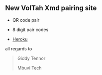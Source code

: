  ## New VolTah Xmd pairing site
 * QR code pair
 * 8 digit pair codes


* [Heroku](  https://heroku.com/deploy?template=https://github.com/Tennor-modz/Voltah-pairing)
 
 
 all regards to
 > Giddy Tennor
>
>
> 
 > Mbuvi Tech
